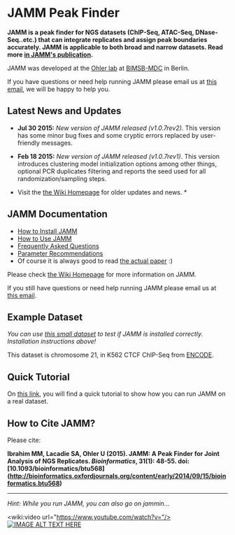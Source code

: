 JAMM Peak Finder
======

**JAMM is a peak finder for NGS datasets (ChIP-Seq, ATAC-Seq, DNase-Seq..etc.) that can integrate replicates and assign peak boundaries accurately. JAMM is applicable to both broad and narrow datasets. Read more [in JAMM's publication](http://bioinformatics.oxfordjournals.org/content/early/2014/09/15/bioinformatics.btu568).** 

JAMM was developed at the [Ohler lab](http://ohlerlab.mdc-berlin.net/) at [BIMSB-MDC](http://www.mdc-berlin.de/13800178/en/bimsb) in Berlin.


If you have questions or need help running JAMM please email us at [this email](http://www.google.com/recaptcha/mailhide/d?k=01vPijd2GG0LEbZV2NyE_rSA==&c=49GEiFp47dZQV_120clczwxYcP3tQ98VWBJtNl6_dBw=), we will be happy to help you.


Latest News and Updates
------

* **Jul 30 2015:** *New version of JAMM released (v1.0.7rev2)*. This version has some minor bug fixes and some cryptic errors replaced by user-friendly messages.

* **Feb 18 2015:** *New version of JAMM released (v1.0.7rev1)*. This version introduces clustering model initialization options among other things, optional PCR duplicates filtering and reports the seed used for all randomization/sampling steps.

* Visit the [the Wiki Homepage](https://github.com/mahmoudibrahim/JAMM/wiki) for older updates and news. *


JAMM Documentation
------

 * [How to Install JAMM](https://github.com/mahmoudibrahim/JAMM/wiki/Installing-JAMM)
 * [How to Use JAMM](https://github.com/mahmoudibrahim/JAMM/wiki/Usage)
 * [Frequently Asked Questions](https://github.com/mahmoudibrahim/JAMM/wiki/Frequently-Asked-Questions)
 * [Parameter Recommendations](https://github.com/mahmoudibrahim/JAMM/wiki/JAMM-Parameter-Recommendation)
 * Of course it is always good to read [the actual paper](http://bioinformatics.oxfordjournals.org/content/31/1/48) :)

Please check [the Wiki Homepage](https://github.com/mahmoudibrahim/JAMM/wiki) for more information on JAMM. 

If you still have questions or need help running JAMM please email us at [this email](http://www.google.com/recaptcha/mailhide/d?k=01vPijd2GG0LEbZV2NyE_rSA==&c=49GEiFp47dZQV_120clczwxYcP3tQ98VWBJtNl6_dBw=).


Example Dataset
------

*You can use [this small dataset](https://drive.google.com/file/d/0B8nxBVNVchN9cFFzQnQxMnNQUjQ/edit?usp=sharing) to test if JAMM is installed correctly. Installation instructions above!*

This dataset is chromosome 21, in K562 CTCF ChIP-Seq from [ENCODE](https://genome.ucsc.edu/ENCODE/).


Quick Tutorial
------

On [this link](https://github.com/mahmoudibrahim/JAMM/wiki/Basic-Tutorial), you will find a quick tutorial to show how you can run JAMM on a real dataset.

How to Cite JAMM?
------

Please cite:

**Ibrahim MM, Lacadie SA, Ohler U (2015). JAMM: A Peak Finder for Joint Analysis of NGS Replicates. _Bioinformatics_, 31(1): 48-55. doi: [10.1093/bioinformatics/btu568] (http://bioinformatics.oxfordjournals.org/content/early/2014/09/15/bioinformatics.btu568)**


---

*Hint: While you run JAMM, you can also go on jammin...*

<wiki:video url="https://www.youtube.com/watch?v="/>
[![IMAGE ALT TEXT HERE](http://img.youtube.com/vi/HSs1HgM0Wos/0.jpg)](http://www.youtube.com/watch?v=HSs1HgM0Wos)
